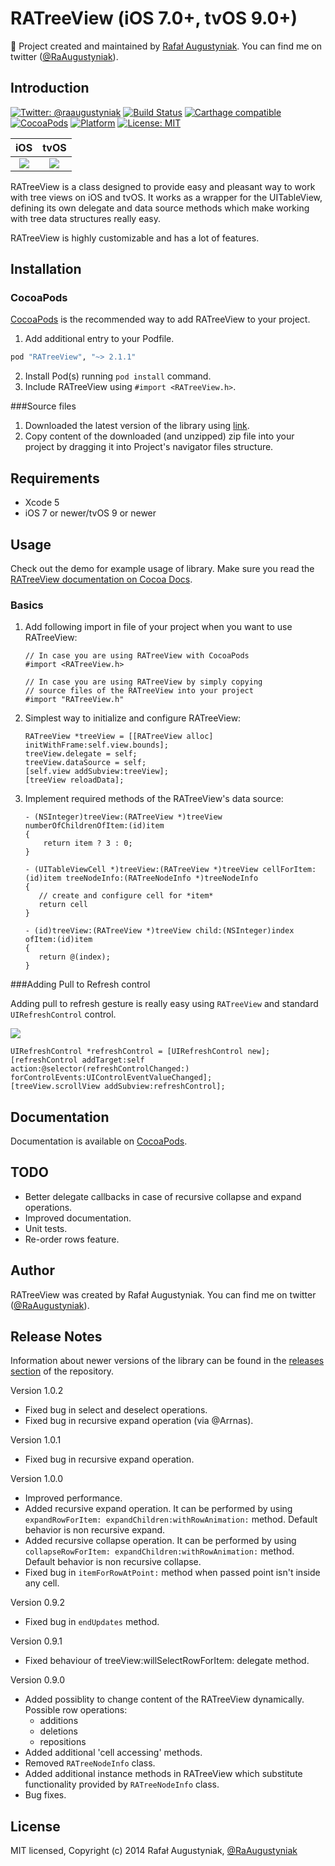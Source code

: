 RATreeView (iOS 7.0+, tvOS 9.0+) 
==============

👷 Project created and maintained by [Rafał Augustyniak](http://augustyniak.me). You can find me on twitter ([@RaAugustyniak](https://twitter.com/RaAugustyniak)).


Introduction
-----------------

[![Twitter: @raaugustyniak](https://img.shields.io/badge/contact-@raaugustyniak-blue.svg?style=flat)](https://twitter.com/raaugustyniak)
[![Build Status](https://img.shields.io/travis/Augustyniak/RATreeView/master.svg?style=flat)](https://travis-ci.org/Augustyniak/RATreeView)
[![Carthage compatible](https://img.shields.io/badge/Carthage-compatible-4BC51D.svg?style=flat)](https://github.com/Carthage/Carthage)
[![CocoaPods](https://img.shields.io/cocoapods/v/RATreeView.svg?style=flat)](https://github.com/Augustyniak/RATreeView)
[![Platform](https://img.shields.io/cocoapods/p/RATreeView.svg?style=flat)](http://cocoadocs.org/docsets/RATreeView)
[![License: MIT](https://img.shields.io/badge/license-MIT-blue.svg?style=flat)](https://github.com/Augustyniak/RATreeView/blob/master/LICENCE.md)

iOS             |  tvOS
:-------------------------:|:-------------------------:
[![](https://raw.github.com/Augustyniak/RATreeView/master/Screens/animation.gif)](https://raw.github.com/Augustyniak/RATreeView/master/Screens/animation.gif)  | [![](https://raw.github.com/Augustyniak/RATreeView/master/Screens/tvos_animation.gif)](https://raw.github.com/Augustyniak/RATreeView/master/Screens/tvos_animation.gif)





RATreeView is a class designed to provide easy and pleasant way to work with tree views on iOS and tvOS. It works as a wrapper for the UITableView, defining its own delegate and data source methods which make working with tree data structures really easy.

RATreeView is highly customizable and has a lot of features. 


Installation
-----------------

### CocoaPods

[CocoaPods](http://www.cocoapods.org) is the recommended way to add RATreeView to your project.

1. Add additional entry to your Podfile.

  ```ruby
  pod "RATreeView", "~> 2.1.1"
  ```

2. Install Pod(s) running `pod install` command.
3. Include RATreeView using `#import <RATreeView.h>`.

###Source files

1. Downloaded the latest version of the library using [link](https://github.com/Augustyniak/RATreeView/archive/master.zip).
2. Copy content of the downloaded (and unzipped) zip file into your project by dragging it into Project's navigator files structure. 



Requirements
-----------------


* Xcode 5
* iOS 7 or newer/tvOS 9 or newer


Usage
-----------------


Check out the demo for example usage of library. Make sure you read the [RATreeView documentation on Cocoa Docs](http://cocoadocs.org/docsets/RATreeView/2.1.1).


### Basics

1. Add following import in file of your project when you want to use RATreeView:
 
   ```objc
   // In case you are using RATreeView with CocoaPods
   #import <RATreeView.h>
   ```
      
   ```objc
   // In case you are using RATreeView by simply copying 
   // source files of the RATreeView into your project
   #import "RATreeView.h"
   ``` 
 
2. Simplest way to initialize and configure RATreeView:

   ```objc
   RATreeView *treeView = [[RATreeView alloc] initWithFrame:self.view.bounds];
   treeView.delegate = self;
   treeView.dataSource = self;       
   [self.view addSubview:treeView];
   [treeView reloadData];
   ```
         
3. Implement required methods of the RATreeView's data source:
 
   ```objc
   - (NSInteger)treeView:(RATreeView *)treeView numberOfChildrenOfItem:(id)item
   {
       return item ? 3 : 0;
   }
   ```

   ```objc
   - (UITableViewCell *)treeView:(RATreeView *)treeView cellForItem:(id)item treeNodeInfo:(RATreeNodeInfo *)treeNodeInfo
   {
      // create and configure cell for *item*
      return cell
   }
   ```

   ```objc
   - (id)treeView:(RATreeView *)treeView child:(NSInteger)index ofItem:(id)item
   {
      return @(index);
   }
   ```

###Adding Pull to Refresh control

Adding pull to refresh gesture is really easy using `RATreeView` and standard `UIRefreshControl` control.

[![](https://raw.github.com/Augustyniak/RATreeView/master/Screens/PullToRefresh.png)](https://raw.github.com/Augustyniak/RATreeView/master/Screens/PullToRefresh.png)

   ```objc
UIRefreshControl *refreshControl = [UIRefreshControl new];
[refreshControl addTarget:self action:@selector(refreshControlChanged:) forControlEvents:UIControlEventValueChanged];
[treeView.scrollView addSubview:refreshControl];
   ```

Documentation
-----------------

Documentation is available on [CocoaPods](http://cocoadocs.org/docsets/RATreeView/2.1.1).

TODO
-----------------

- Better delegate callbacks in case of recursive collapse and expand operations.
- Improved documentation.
- Unit tests.
- Re-order rows feature.
  
Author
-----------------

RATreeView was created by Rafał Augustyniak. You can find me on twitter ([@RaAugustyniak](https://twitter.com/RaAugustyniak)).


Release Notes 
-----------------

Information about newer versions of the library can be found in the [releases section](https://github.com/Augustyniak/RATreeView/releases) of the repository.

Version 1.0.2
- Fixed bug in select and deselect operations.
- Fixed bug in recursive expand operation (via @Arrnas).

Version 1.0.1
- Fixed bug in recursive expand operation.

Version 1.0.0

- Improved performance.
- Added recursive expand operation. It can be performed by using `expandRowForItem: expandChildren:withRowAnimation:` method. Default behavior is non recursive expand.
- Added recursive collapse operation. It can be performed by using `collapseRowForItem: expandChildren:withRowAnimation:` method. Default behavior is non recursive collapse.
- Fixed bug in `itemForRowAtPoint:` method when passed point isn't inside any cell.

Version 0.9.2

- Fixed bug in `endUpdates` method.

Version 0.9.1

- Fixed behaviour of treeView:willSelectRowForItem: delegate method.

Version 0.9.0

- Added possiblity to change content of the RATreeView dynamically. Possible row operations:
	- additions 
	- deletions 
    - repositions
- Added additional 'cell accessing' methods.
- Removed `RATreeNodeInfo` class.
- Added additional instance methods in RATreeView which substitute functionality provided by `RATreeNodeInfo` class.
- Bug fixes.

License
-----------------

MIT licensed, Copyright (c) 2014 Rafał Augustyniak, [@RaAugustyniak](http://twitter.com/RaAugustyniak)

